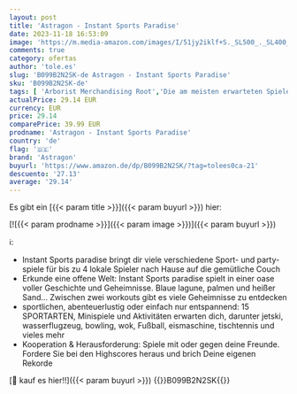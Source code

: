 ```yaml
---
layout: post
title: 'Astragon - Instant Sports Paradise'
date: 2023-11-18 16:53:09
image: 'https://m.media-amazon.com/images/I/51jy2iklf+S._SL500_._SL400_.jpg'
comments: true
category: ofertas
author: 'tole.es'
slug: 'B099B2N2SK-de Astragon - Instant Sports Paradise'
sku: 'B099B2N2SK-de'
tags: [ 'Arborist Merchandising Root','Die am meisten erwarteten Spiele','Games','Nintendo Switch','Self Service','Special Features Stores','Spiele für Nintendo Switch','astragon','f8b54e7c-b5af-44fa-ab8d-ed3fc1641e33_0','f8b54e7c-b5af-44fa-ab8d-ed3fc1641e33_301','f8b54e7c-b5af-44fa-ab8d-ed3fc1641e33_9201','🇩🇪', ]
actualPrice: 29.14 EUR
currency: EUR
price: 29.14
comparePrice: 39.99 EUR
prodname: 'Astragon - Instant Sports Paradise'
country: 'de'
flag: '🇩🇪'
brand: 'Astragon'
buyurl: 'https://www.amazon.de/dp/B099B2N2SK/?tag=tolees0ca-21'
descuento: '27.13'
average: '29.14'
---
```


Es gibt ein [{{< param title >}}]({{< param buyurl >}}) hier:

[![{{< param prodname >}}]({{< param image >}})]({{< param buyurl >}})

ℹ️:

- Instant Sports paradise bringt dir viele verschiedene Sport- und party-spiele für bis zu 4 lokale Spieler nach Hause auf die gemütliche Couch
- Erkunde eine offene Welt: Instant Sports paradise spielt in einer oase voller Geschichte und Geheimnisse. Blaue lagune, palmen und heißer Sand... Zwischen zwei workouts gibt es viele Geheimnisse zu entdecken
- sportlichen, abenteuerlustig oder einfach nur entspannend: 15 SPORTARTEN, Minispiele und Aktivitäten erwarten dich, darunter jetski, wasserflugzeug, bowling, wok, Fußball, eismaschine, tischtennis und vieles mehr
- Kooperation & Herausforderung: Spiele mit oder gegen deine Freunde. Fordere Sie bei den Highscores heraus und brich Deine eigenen Rekorde

[🛒 kauf es hier!!]({{< param buyurl >}})
{{<world>}}B099B2N2SK{{</world>}}
